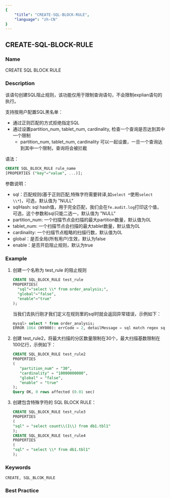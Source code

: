 ```yaml
---
{
    "title": "CREATE-SQL-BLOCK-RULE",
    "language": "zh-CN"
}
---
```


<!--
Licensed to the Apache Software Foundation (ASF) under one
or more contributor license agreements.  See the NOTICE file
distributed with this work for additional information
regarding copyright ownership.  The ASF licenses this file
to you under the Apache License, Version 2.0 (the
"License"); you may not use this file except in compliance
with the License.  You may obtain a copy of the License at

  http://www.apache.org/licenses/LICENSE-2.0

Unless required by applicable law or agreed to in writing,
software distributed under the License is distributed on an
"AS IS" BASIS, WITHOUT WARRANTIES OR CONDITIONS OF ANY
KIND, either express or implied.  See the License for the
specific language governing permissions and limitations
under the License.
-->

## CREATE-SQL-BLOCK-RULE

### Name

CREATE SQL BLOCK RULE

### Description

该语句创建SQL阻止规则，该功能仅用于限制查询语句，不会限制explian语句的执行。

支持按用户配置SQL黑名单：

- 通过正则匹配的方式拒绝指定SQL
- 通过设置partition_num, tablet_num, cardinality, 检查一个查询是否达到其中一个限制
  - partition_num, tablet_num, cardinality 可以一起设置，一旦一个查询达到其中一个限制，查询将会被拦截

语法：

```sql
CREATE SQL_BLOCK_RULE rule_name 
[PROPERTIES ("key"="value", ...)];
```

参数说明：

- sql：匹配规则(基于正则匹配,特殊字符需要转译,如`select *`使用`select \\*`)，可选，默认值为 "NULL"
- sqlHash: sql hash值，用于完全匹配，我们会在`fe.audit.log`打印这个值，可选，这个参数和sql只能二选一，默认值为 "NULL"
- partition_num: 一个扫描节点会扫描的最大partition数量，默认值为0L
- tablet_num: 一个扫描节点会扫描的最大tablet数量，默认值为0L
- cardinality: 一个扫描节点粗略的扫描行数，默认值为0L
- global：是否全局(所有用户)生效，默认为false
- enable：是否开启阻止规则，默认为true

### Example

1. 创建一个名称为 test_rule 的阻止规则

     ```sql
     CREATE SQL_BLOCK_RULE test_rule 
     PROPERTIES(
       "sql"="select \\* from order_analysis;",
       "global"="false",
       "enable"="true"
     );
    ```

    当我们去执行刚才我们定义在规则里的sql时就会返回异常错误，示例如下：

    ```sql
    mysql> select * from order_analysis;
    ERROR 1064 (HY000): errCode = 2, detailMessage = sql match regex sql block rule: order_analysis_rule
    ```

2. 创建 test_rule2，将最大扫描的分区数量限制在30个，最大扫描基数限制在100亿行，示例如下：

    ```sql
    CREATE SQL_BLOCK_RULE test_rule2 
    PROPERTIES
    (
       "partition_num" = "30",
       "cardinality" = "10000000000",
       "global" = "false",
       "enable" = "true"
    );
   Query OK, 0 rows affected (0.01 sec)
   ```
3. 创建包含特殊字符的 SQL BLOCK RULE：

    ```sql
    CREATE SQL_BLOCK_RULE test_rule3
    PROPERTIES
    ( 
    "sql" = "select count\\(1\\) from db1.tbl1"
    );
    CREATE SQL_BLOCK_RULE test_rule4
    PROPERTIES
    ( 
    "sql" = "select \\* from db1.tbl1"
    );
    ```

### Keywords

```text
CREATE, SQL_BLCOK_RULE
```

### Best Practice

